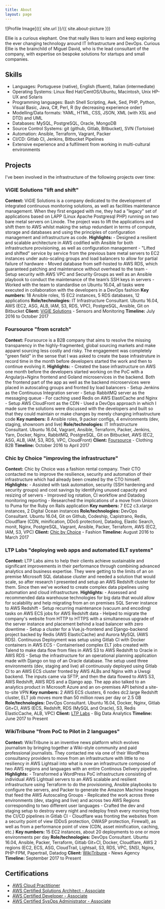 ```yaml
---
title: About
layout: page
---
```

![Profile Image]({{ site.url }}/{{ site.about-picture }})

<p>Ellie is a curious elephant. One that really likes to learn and keep exploring the ever changing technology around IT Infrastructure and DevOps. Curious Ellie is the brainchild of Miguel David, who is the lead consultant of the company, with expertise on bespoke solutions for startups and small companies.</p>

<h2>Skills</h2>

<ul class="skill-list">
	<li>Languages: Portuguese (native), English (fluent), Italian (intermediate)</li>
	<li>Operating Systems: Linux Red Hat/CentOS/Ubuntu, Macintosh, Unix HP-UX and Solaris</li>
	<li>Programming languages: Bash Shell Scripting, Awk, Sed, PHP, Python, Visual Basic, Java, C#, Perl, R (by decreasing experience order)</li>
	<li>Modelling/Data formats: YAML, HTML, CSS, JSON, XML (with XSL and DTD) and UML</li>
	<li>Databases: MySQL, PostgreSQL, Oracle, MongoDB</li>
	<li>Source Control Systems: git (github, Gitlab, Bitbucket), SVN (Tortoise)</li>
	<li>Automation: Ansible, Terraform, Vagrant, Packer</li>
	<li>CI/CD: Gitlab CI, Jenkins, Bitbucket Pipelines</li>
	<li>Extensive experience and a fulfilment from working in multi-cultural environments</li>
</ul>

<h2>Projects</h2>

<p>I've been involved in the infrastructure of the following projects over time:</p>

<h3>ViGIE Solutions "lift and shift"</h3>
<b>Context:</b>
ViGIE Solutions is a company dedicated to the development of integrated continuous monitoring solutions, as well as facilities maintenance management. When they first engaged with me, they had a "legacy" set of applications based on LAPP (Linux Apache Postgresql PHP) running on two bare metal servers on Linode. The project was to lift the applications and shift them to AWS whilst making the setup redundant in terms of compute, storage and databases and using the principles of configuration management and infrastructure as code.
<b>Highlights:</b>
- Designed a resilient and scalable architecture in AWS codified with Ansible for both infrastructure provisioning, as well as configuration management
- "Lifted and shifted" service by service from the previous bare metal servers to EC2 instances under auto-scaling groups and load balancers to allow for partial failure of hardware
- Moved database from self-hosted to AWS RDS, which guaranteed patching and maintenance without overhead to the team
- Setup security with AWS VPC and Security Groups as well as an Ansible playbook to conduct the maintenance of the team’s SSH keys in servers
- Worked with the team to standardise on Ubuntu 16.04, all tasks were executed in collaboration with the developers in a DevOps fashion
<b>Key numbers:</b> 
18 Ansible roles, 15 EC2 instances, 5 RDS databases, 12 applications
<b>Role/technologies:</b>
IT Infrastructure Consultant. Ubuntu 16.04, AWS (EC2, ASG, ALB, IAM, S3, RDS, VPC), PostgreSQL, Ansible, Git on Bitbucket
<b>Client:</b>
<a href="https://www.vigiesolutions.com/">ViGIE Solutions</a> - Sensors and Monitoring 
<b>Timeline:</b>
July 2016 to October 2017

<h3>Foursource "from scratch"</h3>
<b>Context:</b>
Foursource is a B2B company that aims to resolve the missing transparency in the highly-fragmented, global sourcing markets and make apparel sourcing less costly and risky. The engagement was completely "green field" in the sense that I was asked to create the base infrastruture in record time in the month before developers started the work and then to continue evolving it.
<b>Highlights:</b>
- Created the base infrastructure on AWS one month before the developers started working on the PoC with a Angularjs+Nginx frontend and Goland microservices in the backend. Both the frontend part of the app as well as the backend microservices were placed in autoscaling groups and fronted by load balancers
- Setup Jenkins as the Continuous Integration server 
- Setup RabbitMQ server as the messaging queue
- For caching used Redis on AWS ElastiCache and Nginx
- Setup AWS CloudFront as the CDN
- Used a DevOps approach in which I made sure the solutions were discussed with the developers and built so that they could maintain or make changes by merely changing infrastructure code
<b>Key numbers:</b> 
8 Ansible roles, 9 packer configs, 4 environments (dev, staging, showroom and live)
<b>Role/technologies:</b>
IT Infrastructure Consultant. Ubuntu 16.04, Vagrant, Ansible, Terraform, Packer, Jenkins, Yarn, Docker, Nginx, RabbitMQ, PostgreSQL, Git on Bitbucket, AWS (EC2, ASG, ALB, IAM, S3, RDS, VPC, CloudFront)
<b>Client:</b>
<a href="https://foursource.com/">Foursource</a> - Clothing B2B 
<b>Timeline:</b>
October 2016 to April 2017

<h3>Chic by Choice "improving the infrastructure"</h3>
<b>Context:</b>
Chic by Choice was a fashion rental company. Their CTO contacted me to improve the resilience, security and automation of their infrastructure which had already been created by the CTO himself.
<b>Highlights:</b>
- Assisted with task automation, security (SSH hardening and security groups) and cost savings by identifying unused capacity and resizing of servers
- Improved log rotation, CI workflow and Datadog monitoring reporting
- Researched the implications of a move from Unicorn to Puma for the Ruby on Rails application
<b>Key numbers:</b> 
7 EC2 c3.xlarge instances, 2 Digital Ocean instances
<b>Role/technologies:</b>
DevOps Consultant. Ubuntu 16.04, Git on Github, Codeship, Capistrano, Redis, Cloudflare (CDN, minification, DDoS protection), Datadog, Elastic Search, monit, Nginx, PostgreSQL, Vagrant, Ansible, Packer, Terraform, AWS (EC2, IAM, S3, VPC)
<b>Client:</b>
<a href="https://chic-by-choice.com/">Chic by Choice</a> - Fashion
<b>Timeline:</b>
August 2016 to March 2017

<h3>LTP Labs "deploying web apps and automated ELT systems"</h3>
<b>Context:</b>
LTP Labs aims to help their clients achieve sustainable and significant improvements in their performance through combining advanced analytics and business expertise. They were getting to the limits of an on premise Microsoft SQL database cluster and needed a solution that would scale, so after research I presented and setup an AWS Redshift cluster for them. Since then we've worked to create complex data pipelines using automation and cloud infrastructure.
<b>Highlights:</b>
- Assessed and recommended data warehouse technologies for big data that would allow for scalability and help migrating from an on premises SQL Server instance to AWS Redshift
- Setup recurring maintenance (vacuum and encoding) tasks on AWS ECS jobs for AWS Redshift data
- Helped to migrate the company's website from HTTP to HTTPS with a simultaneous upgrade of the server instance and placement behind a load balancer with zero downtime
- Setup a cluster for a Vue.js-frontend and Django-backend project backed by Redis (AWS ElasticCache) and Aurora MySQL (AWS RDS). Continuous Deployment was setup using Gitlab CI with Docker containers in AWS ECS
- Containerised complex ELT jobs created with Talend to make data flow from files in AWS S3 to AWS Redshift to Oracle in AWS RDS
- Setup the infrastructure for an operational planning application made with Django on top of an Oracle database. The setup used three environments (dev, staging and live) all continuously deployed using Gitlab CI to an AWS ECS cluster fronted by AWS ALBs and Nginx with a Uwsgi backend. The inputs came via SFTP, and then the data flowed to AWS S3, AWS Redshift, AWS RDS and a Django app. The app also talked to an analytics product in Microsoft Azure and an on-premises API behind a site-to-site VPN
<b>Key numbers:</b> 
2 AWS ECS clusters, 6 nodes dc2.large Redshift cluster, ELT job moves more than 50 million rows per day or 2.5 GB
<b>Role/technologies:</b>
DevOps Consultant. Ubuntu 16.04, Docker, Nginx, Gitlab Git+CI, AWS (ECS, Redshift, RDS (MySQL and Oracle), S3, Redis ElasticCache, ALB, VPC)
<b>Client:</b>
<a href="http://ltplabs.com/">LTP Labs</a> - Big Data Analytics
<b>Timeline:</b>
June 2017 to Present

<h3>WikiTribune "from PoC to Pilot in 2 languages"</h3>
<b>Context:</b>
WikiTribune is an inventive news platform which evolves journalism by bringing together a Wiki-style community and paid professional journalists. They contacted me via one of their WordPress consultancy providers to move from an infrastructure with little to no resiliency in AWS Lightsail into what is now an infrastructure composed of two AWS regions and languages with an entire Continous Delivery pipeline.
<b>Highlights:</b>
- Transformed a WordPress PoC infrastructure consisting of individual AWS Lightsail servers to an AWS scalable and resilient infrastructure using Terraform to do the provisioning, Ansible playbooks to configure the servers, and Packer to generate the Amazon Machine Images that feed the AWS Autoscaling Groups
- Replicated the work across three environments (dev, staging and live) and across two AWS Regions corresponding to two different user languages 
- Crafted the dev and staging setup to destroy every night and redeploy fresh every morning from the CI/CD pipelines in Gitlab CI
- Cloudflare was fronting the websites from a security point of view (DDoS protection, OWASP protection, Firewall), as well as from a performance point of view (CDN, asset minification, caching, etc.)
<b>Key numbers:</b> 
15 EC2 instances, about 20 deployments to one or more environments per day
<b>Role/technologies:</b>
DevOps Consultant. Ubuntu 16.04, Ansible, Packer, Terraform, Gitlab Git+CI, Docker, Cloudflare, AWS 2 regions (EC2, ECS, ASG, CloudTrail, Lightsail, S3, RDS, VPC, SNS), Nginx, PHP-FPM, Papertrail, Datadog
<b>Client:</b>
<a href="https://www.wikitribune.com/">WikiTribune</a> - News Agency
<b>Timeline:</b>
September 2017 to Present

<h2>Certifications</h2>

<ul>
	<li><a href="https://www.certmetrics.com/amazon/public/badge.aspx?i=9&t=c&d=2018-01-30&ci=AWS00277870">AWS Cloud Practitioner</a></li>
	<li><a href="https://www.certmetrics.com/amazon/public/badge.aspx?i=1&t=c&d=2018-01-30&ci=AWS00277870">AWS Certified Solutions Architect - Associate</a></li>
	<li><a href="https://www.certmetrics.com/amazon/public/badge.aspx?i=2&t=c&d=2018-03-06&ci=AWS00277870">AWS Certified Developer - Associate</a></li>
	<li><a href="https://www.certmetrics.com/amazon/public/badge.aspx?i=3&t=c&d=2018-03-06&ci=AWS00277870">AWS Certified SysOps Administrator - Associate</a></li>
</ul>
